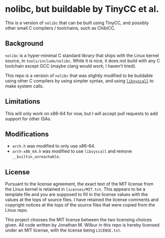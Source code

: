 # nolibc, but buildable by TinyCC et al.

This is a version of `nolibc` that can be built using TinyCC, and possibly
other small C compilers / toolchains, such as ChibiCC.

## Background

`nolibc` is a hyper-minimal C standard library that ships with the Linux
kernel source, in `tools/include/nolibc`. While it is nice, it does not build
with any C toolchain except GCC (maybe clang would work; I haven't tried).

This repo is a version of `nolibc` that was slightly modified to be buildable
using other C compilers by using simpler syntax, and using
[`libsyscall`](https://github.com/JonathanWilbur/libsyscall) to make system
calls.

## Limitations

This will only work on x86-64 for now, but I will accept pull requests to add
support for other ISAs.

## Modifications

- `arch.h` was modified to only use x86-64.
- `arch-x86_64.h` was modified to use `libsyscall` and remove
  `__builtin_unreachable`.

## License

Pursuant to the license agreement, the exact text of the MIT license from the
Linux kernel is retained in `licenses/MIT.txt`. This appears to be a template
file and you are supposed to fill in the license values with the values at the
tops of source files. I have retained the license comments and copyright
notices at the tops of the source files that were copied from the Linux repo.

This project chooses the MIT license between the two licensing choices given.
All code written by Jonathan M. Wilbur in this repo is hereby licensed under
an MIT license, with the license being `LICENSE.txt`.

